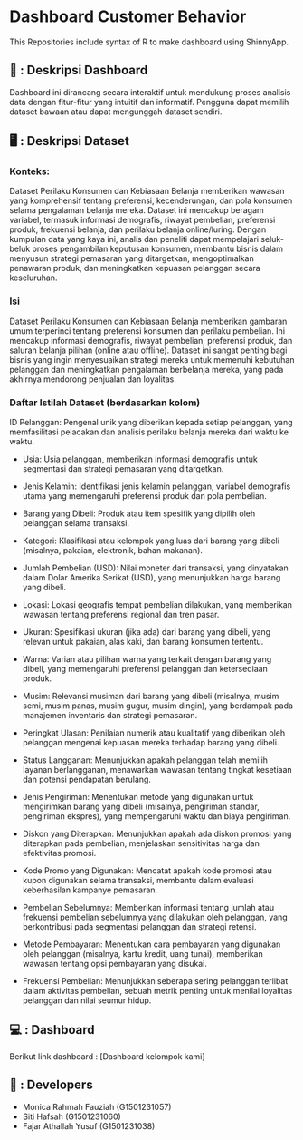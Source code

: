 # Dashboard Customer Behavior
This Repositories include syntax of R to make dashboard using ShinnyApp. 


## 📖 : Deskripsi Dashboard
Dashboard ini dirancang secara interaktif untuk mendukung proses analisis data dengan fitur-fitur yang intuitif dan informatif. Pengguna dapat memilih dataset bawaan atau dapat mengunggah dataset sendiri.

## 🖥️ : Deskripsi Dataset
### Konteks:
Dataset Perilaku Konsumen dan Kebiasaan Belanja memberikan wawasan yang komprehensif tentang preferensi, kecenderungan, dan pola konsumen selama pengalaman belanja mereka. Dataset ini mencakup beragam variabel, termasuk informasi demografis, riwayat pembelian, preferensi produk, frekuensi belanja, dan perilaku belanja online/luring. Dengan kumpulan data yang kaya ini, analis dan peneliti dapat mempelajari seluk-beluk proses pengambilan keputusan konsumen, membantu bisnis dalam menyusun strategi pemasaran yang ditargetkan, mengoptimalkan penawaran produk, dan meningkatkan kepuasan pelanggan secara keseluruhan.

### Isi
Dataset Perilaku Konsumen dan Kebiasaan Belanja memberikan gambaran umum terperinci tentang preferensi konsumen dan perilaku pembelian. Ini mencakup informasi demografis, riwayat pembelian, preferensi produk, dan saluran belanja pilihan (online atau offline). Dataset ini sangat penting bagi bisnis yang ingin menyesuaikan strategi mereka untuk memenuhi kebutuhan pelanggan dan meningkatkan pengalaman berbelanja mereka, yang pada akhirnya mendorong penjualan dan loyalitas.

### Daftar Istilah Dataset (berdasarkan kolom)
ID Pelanggan: Pengenal unik yang diberikan kepada setiap pelanggan, yang memfasilitasi pelacakan dan analisis perilaku belanja mereka dari waktu ke waktu.

- Usia: Usia pelanggan, memberikan informasi demografis untuk segmentasi dan strategi pemasaran yang ditargetkan.

- Jenis Kelamin: Identifikasi jenis kelamin pelanggan, variabel demografis utama yang memengaruhi preferensi produk dan pola pembelian.

- Barang yang Dibeli: Produk atau item spesifik yang dipilih oleh pelanggan selama transaksi.

- Kategori: Klasifikasi atau kelompok yang luas dari barang yang dibeli (misalnya, pakaian, elektronik, bahan makanan).

- Jumlah Pembelian (USD): Nilai moneter dari transaksi, yang dinyatakan dalam Dolar Amerika Serikat (USD), yang menunjukkan harga barang yang dibeli.

- Lokasi: Lokasi geografis tempat pembelian dilakukan, yang memberikan wawasan tentang preferensi regional dan tren pasar.

- Ukuran: Spesifikasi ukuran (jika ada) dari barang yang dibeli, yang relevan untuk pakaian, alas kaki, dan barang konsumen tertentu.

- Warna: Varian atau pilihan warna yang terkait dengan barang yang dibeli, yang memengaruhi preferensi pelanggan dan ketersediaan produk.

- Musim: Relevansi musiman dari barang yang dibeli (misalnya, musim semi, musim panas, musim gugur, musim dingin), yang berdampak pada manajemen inventaris dan strategi pemasaran.

- Peringkat Ulasan: Penilaian numerik atau kualitatif yang diberikan oleh pelanggan mengenai kepuasan mereka terhadap barang yang dibeli.

- Status Langganan: Menunjukkan apakah pelanggan telah memilih layanan berlangganan, menawarkan wawasan tentang tingkat kesetiaan dan potensi pendapatan berulang.

- Jenis Pengiriman: Menentukan metode yang digunakan untuk mengirimkan barang yang dibeli (misalnya, pengiriman standar, pengiriman ekspres), yang mempengaruhi waktu dan biaya pengiriman.

- Diskon yang Diterapkan: Menunjukkan apakah ada diskon promosi yang diterapkan pada pembelian, menjelaskan sensitivitas harga dan efektivitas promosi.

- Kode Promo yang Digunakan: Mencatat apakah kode promosi atau kupon digunakan selama transaksi, membantu dalam evaluasi keberhasilan kampanye pemasaran.

- Pembelian Sebelumnya: Memberikan informasi tentang jumlah atau frekuensi pembelian sebelumnya yang dilakukan oleh pelanggan, yang berkontribusi pada segmentasi pelanggan dan strategi retensi.

- Metode Pembayaran: Menentukan cara pembayaran yang digunakan oleh pelanggan (misalnya, kartu kredit, uang tunai), memberikan wawasan tentang opsi pembayaran yang disukai.

- Frekuensi Pembelian: Menunjukkan seberapa sering pelanggan terlibat dalam aktivitas pembelian, sebuah metrik penting untuk menilai loyalitas pelanggan dan nilai seumur hidup.



## 💻 : Dashboard
Berikut link dashboard :
[Dashboard kelompok kami]

## 🐖 : Developers
- Monica Rahmah Fauziah (G1501231057)
- Siti Hafsah           (G1501231060)
- Fajar Athallah Yusuf  (G1501231038)
